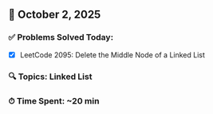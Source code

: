 ## 📅 October 2, 2025

### ✅ Problems Solved Today:
- [x] LeetCode 2095: Delete the Middle Node of a Linked List

### 🔍 Topics: Linked List
### ⏱ Time Spent: ~20 min
